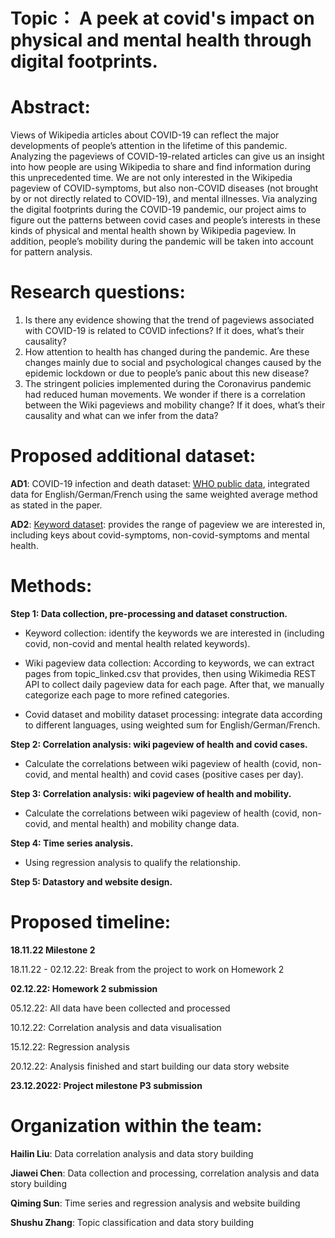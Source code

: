# Topic： A peek at covid's impact on physical and mental health through digital footprints.

# Abstract:
Views of Wikipedia articles about COVID-19 can reflect the major developments of people’s attention in the lifetime of this pandemic. Analyzing the pageviews of COVID-19-related articles can give us an insight into how people are using Wikipedia to share and find information during this unprecedented time. We are not only interested in the Wikipedia pageview of COVID-symptoms, but also non-COVID diseases (not brought by or not directly related to COVID-19), and mental illnesses. Via analyzing the digital footprints during the COVID-19 pandemic, our project aims to figure out the patterns between covid cases and people’s interests in these kinds of physical and mental health shown by Wikipedia pageview. In addition, people’s mobility during the pandemic will be taken into account for pattern analysis. 



# Research questions:
1. Is there any evidence showing that the trend of pageviews associated with COVID-19 is related to COVID infections? If it does, what’s their causality?  
2. How attention to health has changed during the pandemic. Are these changes mainly due to social and psychological changes caused by the epidemic lockdown or due to people’s panic about this new disease?
3. The stringent policies implemented during the Coronavirus pandemic had reduced human movements. We wonder if there is a correlation between the Wiki pageviews and mobility change? If it does, what’s their causality and what can we infer from the data?



# Proposed additional dataset:
**AD1**: COVID-19 infection and death dataset: [WHO public data](https://covid19.who.int/data), integrated data for English/German/French using the same weighted average method as stated in the paper.

**AD2**: [Keyword dataset](https://github.com/epfl-ada/ada-2022-project-wizards2122/blob/main/data/key_words.csv): provides the range of pageview we are interested in, including keys about covid-symptoms, non-covid-symptoms and mental health.

# Methods:

**Step 1: Data collection, pre-processing and dataset construction.**

- Keyword collection: identify the keywords we are interested in (including covid, non-covid and mental health related keywords). 

- Wiki pageview data collection: According to keywords, we can extract pages from topic_linked.csv that provides, then using Wikimedia REST API to collect daily pageview data for each page. After that, we manually categorize each page to more refined categories.

- Covid dataset and mobility dataset processing: integrate data according to different languages, using weighted sum for English/German/French.

**Step 2: Correlation analysis: wiki pageview of health and covid cases.**

- Calculate the correlations between wiki pageview of health (covid, non-covid, and mental health) and covid cases (positive cases per day). 

**Step 3: Correlation analysis: wiki pageview of health and mobility.**

- Calculate the correlations between wiki pageview of health (covid, non-covid, and mental health) and mobility change data. 

**Step 4: Time series analysis.**

- Using regression analysis to qualify the relationship.

**Step 5: Datastory and website design.**


# Proposed timeline:

**18.11.22 Milestone 2**

18.11.22 - 02.12.22: Break from the project to work on Homework 2

**02.12.22: Homework 2 submission**

05.12.22: All data have been collected and processed

10.12.22: Correlation analysis and data visualisation 

15.12.22: Regression analysis

20.12.22: Analysis finished and start building our data story website

**23.12.2022: Project milestone P3 submission**

# Organization within the team:

**Hailin Liu**: Data correlation analysis and data story building

**Jiawei Chen**: Data collection and processing, correlation analysis and data story building  

**Qiming Sun**: Time series and regression analysis and website building

**Shushu Zhang**: Topic classification and data story building 



